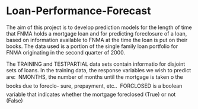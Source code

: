 # Loan-Performance-Forecast
The aim of this project is to develop prediction models for the length of time that FNMA holds a mortgage loan and for predicting foreclosure of a loan, based on information available to FNMA at the time the loan is put on their books. The data used is a portion of the single family loan portfolio for FNMA originating in the second quarter of 2000.

The TRAINING and TESTPARTIAL data sets contain informatio for disjoint sets of loans.
In the training data, the response variables we wish to predict are:
 NMONTHS, the number of months until the mortgage is taken o the books due to foreclo-
sure, prepayment, etc..
 FORCLOSED is a boolean variable that indicates whether the mortgage foreclosed (True) or
not (False)
